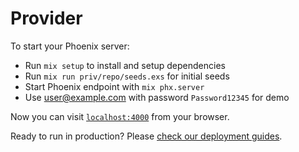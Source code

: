 # Provider

To start your Phoenix server:

  * Run `mix setup` to install and setup dependencies
  * Run `mix run priv/repo/seeds.exs` for initial seeds
  * Start Phoenix endpoint with `mix phx.server`
  * Use user@example.com with password `Password12345` for demo

Now you can visit [`localhost:4000`](http://localhost:4000) from your browser.

Ready to run in production? Please [check our deployment guides](https://hexdocs.pm/phoenix/deployment.html).

